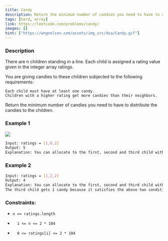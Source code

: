 ```yaml
---
title: Candy
description: Return the minimum number of candies you need to have to distribute the candies to the children.
tags: [hard, array]
link: https://leetcode.com/problems/candy/
images: []
hint: ["https://wngnelson.com/assets/img_src/dsa/Candy.gif"]
---
```


### Description

There are n children standing in a line. Each child is assigned a rating value given in the integer array ratings.

You are giving candies to these children subjected to the following requirements:

    Each child must have at least one candy.
    Children with a higher rating get more candies than their neighbors.

Return the minimum number of candies you need to have to distribute the candies to the children.

### Example 1

![](https://wngnelson.com/assets/img_src/dsa/Candy.gif)


```bash
Input: ratings = [1,0,2]
Output: 5
Explanation: You can allocate to the first, second and third child with 2, 1, 2 candies respectively.
```

### Example 2

```bash
Input: ratings = [1,2,2]
Output: 4
Explanation: You can allocate to the first, second and third child with 1, 2, 1 candies respectively.
The third child gets 1 candy because it satisfies the above two conditions.
```

### Constraints:

-     n == ratings.length
-       1 <= n <= 2 * 104
-       0 <= ratings[i] <= 2 * 104

